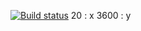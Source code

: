 [![Build status](https://ci.appveyor.com/api/projects/status/aelwl1anf1q9jr33?svg=true)](https://ci.appveyor.com/project/Sergei37964/autotestingdz5-2)
20 : x
3600 : y